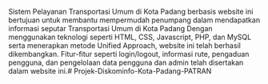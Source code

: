 Sistem Pelayanan Transportasi Umum di Kota Padang berbasis website ini bertujuan untuk membantu mempermudah penumpang dalam mendapatkan informasi seputar Transportasi Umum di Kota Padang Dengan menggunakan teknologi seperti HTML, CSS, Javascript, PHP, dan MySQL serta menerapkan metode Unified Approach, website ini telah berhasil dikembangkan. Fitur-fitur seperti login/logout, informasi rute, pengaduan pengguna, dan pengelolaan data pengguna dan admin telah disertakan dalam website ini.#   P r o j e k - D i s k o m i n f o - K o t a - P a d a n g - P A T R A N  
 